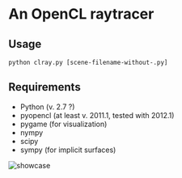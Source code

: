 An OpenCL raytracer
===================

Usage
-------------
	python clray.py [scene-filename-without-.py]

Requirements
-------------
 * Python (v. 2.7 ?)
 * pyopencl (at least v. 2011.1, tested with 2012.1)
 * pygame (for visualization)
 * nympy
 * scipy
 * sympy (for implicit surfaces)

![showcase](http://olento.zapto.org/img/raytracer-showcase.png "Example output")

